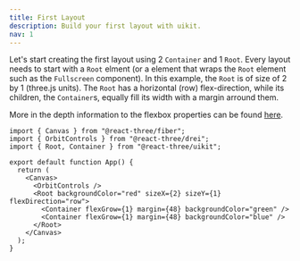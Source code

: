 ```yaml
---
title: First Layout
description: Build your first layout with uikit.
nav: 1
---
```


Let's start creating the first layout using 2 `Container` and 1 `Root`. Every layout needs to start with a `Root` elment (or a element that wraps the `Root` element such as the `Fullscreen` component). In this example, the `Root` is of size of 2 by 1 (three.js units). The `Root` has a horizontal (row) flex-direction, while its children, the `Container`s, equally fill its width with a margin arround them.

More in the depth information to the flexbox properties can be found [here](https://yogalayout.dev/docs/).

```tsx
import { Canvas } from "@react-three/fiber";
import { OrbitControls } from "@react-three/drei";
import { Root, Container } from "@react-three/uikit";

export default function App() {
  return (
    <Canvas>
      <OrbitControls />
      <Root backgroundColor="red" sizeX={2} sizeY={1} flexDirection="row">
        <Container flexGrow={1} margin={48} backgroundColor="green" />
        <Container flexGrow={1} margin={48} backgroundColor="blue" />
      </Root>
    </Canvas>
  );
}
```
